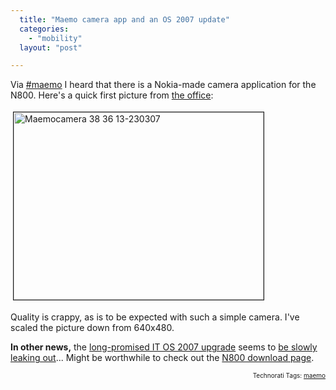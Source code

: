 ```yaml
---
  title: "Maemo camera app and an OS 2007 update"
  categories: 
    - "mobility"
  layout: "post"

---
```

Via <a href="http://test.maemo.org/support/irc.html">#maemo</a> I heard that there is a Nokia-made camera application for the N800. Here's a quick first picture from <a href="http://beta.plazes.com/plaze/8703e6abbdf27e13fd548fc1c8c79275/">the office</a>:

<img src="https://s3.eu-central-1.amazonaws.com/bergie-iki-fi/maemocamera_38_36_13-230307.jpg" height="300" width="400" border="1" hspace="4" vspace="4" alt="Maemocamera 38 36 13-230307" /><span style="font-size:0pt;">
</span>

Quality is crappy, as is to be expected with such a simple camera. I've scaled the picture down from 640x480.

<strong>In other news,</strong> the <a href="http://jaaksi.blogspot.com/2007/02/high-level-roadmap.html">long-promised IT OS 2007 upgrade</a> seems to <a href="http://europe.nokia.com/link?cid=PLAIN_TEXT_80293">be slowly leaking out</a>... Might be worthwhile to check out the <a href="http://maemo.org/downloads/Nokia_N800_OS.php">N800 download page</a>.

<p style="text-align:right;font-size:10px;">Technorati Tags: <a href="http://www.technorati.com/tag/maemo" rel="tag">maemo</a></p>
